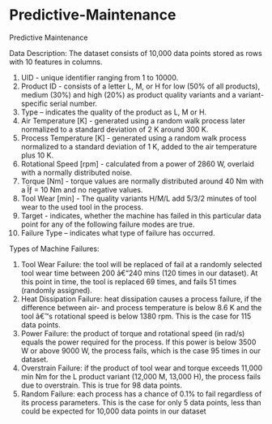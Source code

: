# Predictive-Maintenance
Predictive Maintenance

Data Description:
The dataset consists of 10,000 data points stored as rows with 10 features in columns.
1.	UID - unique identifier ranging from 1 to 10000.
2.	Product ID - consists of a letter L, M, or H for low (50% of all products), medium (30%) and high (20%) as product quality variants and a variant-specific serial number.
3.	Type – indicates the quality of the product as L, M or H.
4.	Air Temperature [K] - generated using a random walk process later normalized to a standard deviation of 2 K around 300 K.
5.	Process Temperature [K] - generated using a random walk process normalized to a standard deviation of 1 K, added to the air temperature plus 10 K.
6.	Rotational Speed [rpm] - calculated from a power of 2860 W, overlaid with a normally distributed noise.
7.	Torque [Nm] - torque values are normally distributed around 40 Nm with a Ïƒ = 10 Nm and no negative values.
8.	Tool Wear [min] - The quality variants H/M/L add 5/3/2 minutes of tool wear to the used tool in the process.
9.	Target - indicates, whether the machine has failed in this particular data point for any of the following failure modes are true.
10.	Failure Type – indicates what type of failure has occurred.


Types of Machine Failures:
1.	Tool Wear Failure: the tool will be replaced of fail at a randomly selected tool wear time between 200 â€“240 mins (120 times in our dataset). At this point in time, the tool is replaced 69 times, and fails 51 times (randomly assigned).
2.	Heat Dissipation Failure: heat dissipation causes a process failure, if the difference between air- and process temperature is below 8.6 K and the tool â€™s rotational speed is below 1380 rpm. This is the case for 115 data points.
3.	Power Failure: the product of torque and rotational speed (in rad/s) equals the power required for the process. If this power is below 3500 W or above 9000 W, the process fails, which is the case 95 times in our dataset.
4.	Overstrain Failure: if the product of tool wear and torque exceeds 11,000 min Nm for the L product variant (12,000 M, 13,000 H), the process fails due to overstrain. This is true for 98 data points.
5.	Random Failure: each process has a chance of 0.1% to fail regardless of its process parameters. This is the case for only 5 data points, less than could be expected for 10,000 data points in our dataset
